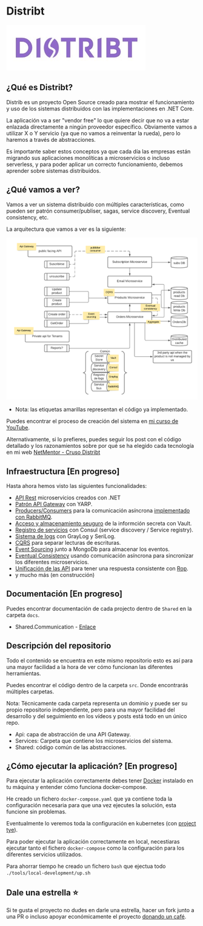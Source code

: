 # Distribt

![Distribt](assets/distribtLogo.jpg)

## ¿Qué es Distribt? 

Distrib es un proyecto Open Source creado para mostrar el funcionamiento y uso de los sistemas distribuidos con las implementaciones en .NET Core.


La aplicación va a ser "vendor free" lo que quiere decir que no va a estar enlazada directamente a ningún proveedor específico. Obviamente vamos a utilizar X o Y servicio (ya que no vamos a reinventar la rueda), pero lo haremos a través de abstracciones.  


Es importante saber estos conceptos ya que cada día las empresas están migrando sus aplicaciones monolíticas a microservicios o incluso serverless, y para poder aplicar un correcto funcionamiento, debemos aprender sobre sistemas distribuidos. 


## ¿Qué vamos a ver? 
Vamos a ver un sistema distribuido con múltiples características, como pueden ser patrón consumer/publiser, sagas, service discovery, Eventual consistency, etc.

La arquitectura que vamos a ver es la siguiente:

![DistribtDiagram](assets/diagram.png)
- Nota: las etiquetas amarillas representan el código ya implementado.

Puedes encontrar el proceso de creación del sistema en [mi curso de YouTube](https://www.youtube.com/playlist?list=PLesmOrW3mp4jpSbdFMtVWINJZ7OLdSASS).

Alternativamente, si lo prefieres, puedes seguir los post con el código detallado y los razonamientos sobre por qué se ha elegido cada tecnología en mi web [NetMentor - Cruso Distribt](https://www.netmentor.es/curso/sistemas-distribuidos)


## Infraestructura [En progreso]
Hasta ahora hemos visto las siguientes funcionalidades:


* [API Rest](https://www.netmentor.es/entrada/api-rest-csharp) microservicios creados con .NET
* [Patrón API Gateway](https://www.netmentor.es/entrada/patron-api-gateway) con YARP.
* [Producers/Consumers](https://www.netmentor.es/entrada/patron-productor-consumidor) para la comunicación asíncrona [implementado con RabbitMQ](https://www.netmentor.es/entrada/rabbitmq-comunicacion-asincrona).
* [Acceso y almacenamiento seuguro](https://www.netmentor.es/entrada/gestion-credenciales-vault) de la informción secreta con Vault.
* [Registro de servicios](https://www.netmentor.es/entrada/service-registry-discovery-consul) con Consul (service discovery / Service registry).
* [Sistema de logs](https://www.netmentor.es/entrada/servicio-logs-graylog) con GrayLog y SeriLog.
* [CQRS](https://www.netmentor.es/entrada/patron-cqrs-explicado-10-minutos) para separar lecturas de escrituras.
* [Event Sourcing](https://www.netmentor.es/entrada/event-sourcing-explicado-facil) junto a MongoDb para almacenar los eventos.
* [Eventual Consistency](https://www.netmentor.es/entrada/consistencia-eventual-microservicios) usando comunicación asíncrona para sincronizar los diferentes microservicios.
* [Unificación de las API](https://www.netmentor.es/entrada/unificar-respuestas-api) para tener una respuesta consistente con [Rop](https://www.netmentor.es/entrada/railway-oriented-programming).
* y mucho más (en construcción)


## Documentación [En progreso]
Puedes encontrar documentación de cada projecto dentro de `Shared` en la carpeta `docs`.
* Shared.Communication - [Enlace](docs/communication/Readme.md)



## Descripción del repositorio

Todo el contenido se encuentra en este mismo repositorio esto es así para una mayor facilidad a la hora de ver cómo funcionan las diferentes herramientas.

Puedes encontrar el código dentro de la carpeta `src`. Donde encontrarás múltiples carpetas.

Nota: Técnicamente cada carpeta representa un dominio y puede ser su propio repositorio independiente, pero para una mayor facilidad del desarrollo y del seguimiento en los vídeos y posts está todo en un único repo.

* Api: capa de abstracción de una API Gateway.
* Services: Carpeta que contiene los microservicios del sistema.
* Shared: código común de las abstracciones.


## ¿Cómo ejecutar la aplicación? [En progreso]

Para ejecutar la aplicación correctamente debes tener [Docker](https://www.netmentor.es/curso/docker) instalado en tu máquina y entender cómo funciona docker-compose.

He creado un fichero `docker-compose.yaml` que ya contiene toda la configuración necesaria para que una vez ejecutes la solución, esta funcione sin problemas.

Eventualmente lo veremos toda la configuración en kubernetes (con [project tye](https://github.com/dotnet/tye)).

Para poder ejecutar la aplicación correctamente en local, necestiaras ejecutar tanto el fichero `docker-compose` como la configuración para los diferentes servicios utilizados. 

Para ahorrar tiempo he creado un fichero `bash` que ejectua todo `./tools/local-development/up.sh`

## Dale una estrella ⭐
Si te gusta el proyecto no dudes en darle una estrella, hacer un fork junto a una PR o incluso apoyar económicamente el proyecto [donando un café](https://www.buymeacoffee.com/netmentor).
